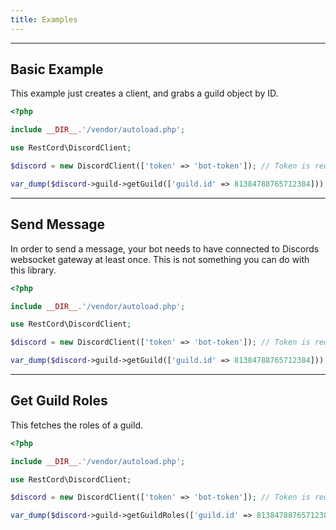 ```yaml
---
title: Examples
---
```


---

Basic Example
-------------

This example just creates a client, and grabs a guild object by ID.

```php
<?php

include __DIR__.'/vendor/autoload.php';

use RestCord\DiscordClient;

$discord = new DiscordClient(['token' => 'bot-token']); // Token is required

var_dump($discord->guild->getGuild(['guild.id' => 81384788765712384]));
```

---

Send Message
------------

In order to send a message, your bot needs to have connected to Discords websocket gateway at least once.
This is not something you can do with this library. 

```php
<?php

include __DIR__.'/vendor/autoload.php';

use RestCord\DiscordClient;

$discord = new DiscordClient(['token' => 'bot-token']); // Token is required

var_dump($discord->guild->getGuild(['guild.id' => 81384788765712384]));
```

---

Get Guild Roles
---------------

This fetches the roles of a guild.

```php
<?php

include __DIR__.'/vendor/autoload.php';

use RestCord\DiscordClient;

$discord = new DiscordClient(['token' => 'bot-token']); // Token is required

var_dump($discord->guild->getGuildRoles(['guild.id' => 81384788765712384]));
```
